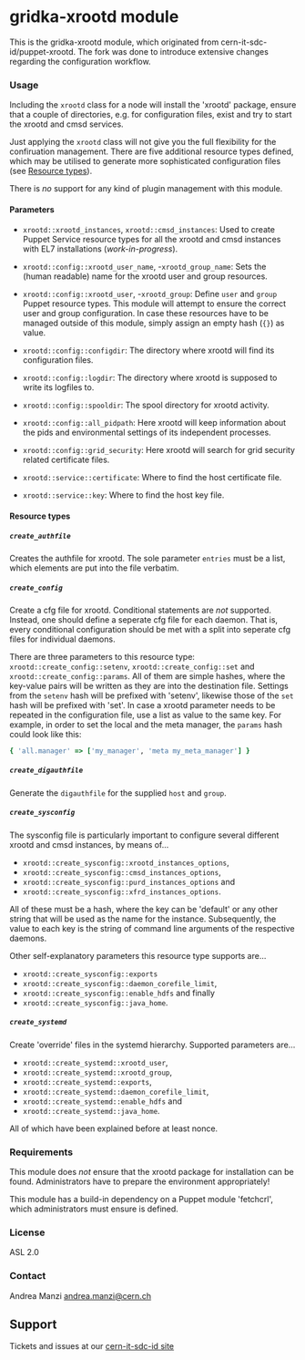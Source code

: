# gridka-xrootd module
This is the gridka-xrootd module, which originated from 
cern-it-sdc-id/puppet-xrootd. The fork was done to introduce extensive changes
regarding the configuration workflow.

### Usage

Including the `xrootd` class for a node will install the 'xrootd' package,
ensure that a couple of directories, e.g. for configuration files, exist and
try to start the xrootd and cmsd services.

Just applying the `xrootd` class will not give you the full flexibility
for the confiruation management. There are five additional resource types
defined, which may be utilised to generate more sophisticated configuration
files (see [Resource types](#resource-types)).

There is _no_ support for any kind of plugin management with this module.

#### Parameters

* `xrootd::xrootd_instances`, `xrootd::cmsd_instances`: 
Used to create Puppet Service resource types for all the xrootd and cmsd
instances with EL7 installations (_work-in-progress_).

* `xrootd::config::xrootd_user_name`, -`xrootd_group_name`:
Sets the (human readable) name for the xrootd user and group resources.
* `xrootd::config::xrootd_user`, -`xrootd_group`:
Define `user` and `group` Puppet resource types. This module will attempt to
ensure the correct user and group configuration. In case these resources
have to be managed outside of this module, simply assign an empty hash (`{}`)
as value.
* `xrootd::config::configdir`:
The directory where xrootd will find its configuration files.
* `xrootd::config::logdir`:
The directory where xrootd is supposed to write its logfiles to.
* `xrootd::config::spooldir`:
The spool directory for xrootd activity.
* `xrootd::config::all_pidpath`:
Here xrootd will keep information about the pids and environmental settings
of its independent processes.
* `xrootd::config::grid_security`:
Here xrootd will search for grid security related certificate files.

* `xrootd::service::certificate`:
Where to find the host certificate file.
* `xrootd::service::key`:
Where to find the host key file.

#### Resource types

##### `create_authfile`
Creates the authfile for xrootd. The sole parameter `entries` must be a list,
which elements are put into the file verbatim.

##### `create_config`
Create a cfg file for xrootd. Conditional statements are _not_ supported.
Instead, one should define a seperate cfg file for each daemon. That is,
every conditional configuration should be met with a split into seperate
cfg files for individual daemons.

There are three parameters to this resource type:
`xrootd::create_config::setenv`, `xrootd::create_config::set` and
`xrootd::create_config::params`. All of them are simple hashes, where the
key-value pairs will be written as they are into the destination file.
Settings from the `setenv` hash will be prefixed with 'setenv', likewise
those of the `set` hash will be prefixed with 'set'. In case a xrootd
parameter needs to be repeated in the configuration file, use a list as value
to the same key. For example, in order to set the local and the meta manager,
the `params` hash could look like this:

```ruby
{ 'all.manager' => ['my_manager', 'meta my_meta_manager'] }
```

##### `create_digauthfile`
Generate the `digauthfile` for the supplied `host` and `group`.

##### `create_sysconfig`
The sysconfig file is particularly important to configure several
different xrootd and cmsd instances, by means of...
* `xrootd::create_sysconfig::xrootd_instances_options`,
* `xrootd::create_sysconfig::cmsd_instances_options`,
* `xrootd::create_sysconfig::purd_instances_options` and
* `xrootd::create_sysconfig::xfrd_instances_options`.

All of these must be a hash, where the key can be 'default' or any other
string that will be used as the name for the instance. Subsequently,
the value to each key is the string of command line arguments of the
respective daemons.

Other self-explanatory parameters this resource type supports are...
* `xrootd::create_sysconfig::exports`
* `xrootd::create_sysconfig::daemon_corefile_limit`,
* `xrootd::create_sysconfig::enable_hdfs` and finally
* `xrootd::create_sysconfig::java_home`.

##### `create_systemd`
Create 'override' files in the systemd hierarchy. Supported parameters are...
* `xrootd::create_systemd::xrootd_user`,
* `xrootd::create_systemd::xrootd_group`,
* `xrootd::create_systemd::exports`,
* `xrootd::create_systemd::daemon_corefile_limit`,
* `xrootd::create_systemd::enable_hdfs` and
* `xrootd::create_systemd::java_home`.

All of which have been explained before at least nonce.

### Requirements

This module does _not_ ensure that the xrootd package for installation can
be found. Administrators have to prepare the environment appropriately!

This module has a build-in dependency on a Puppet module 'fetchcrl',
which administrators must ensure is defined.

### License
ASL 2.0

### Contact
Andrea Manzi <andrea.manzi@cern.ch>

## Support
Tickets and issues at our [cern-it-sdc-id site](https://github.com/cern-it-sdc-id)

